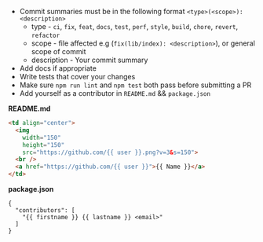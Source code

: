 - Commit summaries must be in the following format `<type>(<scope>): <description>`
  - type - `ci`, `fix`, `feat`, `docs`, `test`, `perf`, `style`, `build`, `chore`, `revert`, `refactor`
  - scope - file affected e.g (`fix(lib/index): <description>`), or general scope of commit
  - description - Your commit summary
- Add docs if appropriate
- Write tests that cover your changes
- Make sure `npm run lint` and `npm test` both pass before submitting a PR
- Add yourself as a contributor in `README.md` && `package.json`

**README.md**
```html
<td align="center">
  <img
    width="150"
    height="150"
    src="https://github.com/{{ user }}.png?v=3&s=150">
  <br />
  <a href="https://github.com/{{ user }}">{{ Name }}</a>
</td>
```

**package.json**
```
{
  "contributors": [
    "{{ firstname }} {{ lastname }} <email>"
  ]
}
```  
